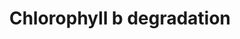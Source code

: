 ---
annotations:
- id: PW:0000190
  parent: classic metabolic pathway
  type: Pathway Ontology
  value: porphyrin and chlorophyll metabolic pathway
- id: CL:0000610
  parent: null
  type: Cell Type Ontology
  value: obsolete plant cell
authors:
- Pjaiswal
- MaintBot
- AlexanderPico
- Egonw
- DeSl
- Eweitz
description: In plants the light harvesting complex around the photosystems contain
  chlorophyll a and b pigment molecules. both Chlorophyll and b helps in photosynthesis
  by absorbing light energy. Chlorophyll b is degraded into chlorophyll a and ultimately
  into phenophytins and pheophorbides.
last-edited: 2021-05-19
organisms:
- Arabidopsis thaliana
redirect_from:
- /index.php/Pathway:WP2230
- /instance/WP2230
revision: null
schema-jsonld:
- '@context': https://schema.org/
  '@id': https://wikipathways.github.io/pathways/WP2230.html
  '@type': Dataset
  creator:
    '@type': Organization
    name: WikiPathways
  description: In plants the light harvesting complex around the photosystems contain
    chlorophyll a and b pigment molecules. both Chlorophyll and b helps in photosynthesis
    by absorbing light energy. Chlorophyll b is degraded into chlorophyll a and ultimately
    into phenophytins and pheophorbides.
  keywords:
  - (HCAR) EC:1.17.7.2
  - (HMChl a)
  - (HMPheide a)
  - (HMPhein a)
  - (MDC)
  - (PPH) EC:3.1.1.14
  - (chlb)
  - (pheide a)
  - (pheide b)
  - (phein a)
  - (phein b)
  - 7-Hydroxymethyl pheophorbide a
  - 7-Hydroxymethyl pheophytin a
  - 7-Hydroxymethylchlorophyll a
  - 7-hydroxymethyl chlorophyll a reductase
  - Chlorophyll b reductase (CBR)
  - EC:1.1.1.294
  - Mg-dechelatase
  - chlorophyll a
  - chlorophyll b
  - pheophorbide a
  - pheophorbide b
  - pheophytin a
  - pheophytin b
  - pheophytinase
  license: CC0
  name: Chlorophyll b degradation
seo: CreativeWork
title: Chlorophyll b degradation
wpid: WP2230
---